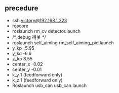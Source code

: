 ## precedure

- ssh victory@192.168.1.223
- roscore
- roslaunch rm_cv detector.launch
- /* debug 	得关 */
- roslaunch self_aiming rm_self_aiming_pid.launch
- y_kp -5.95
- y_kd -6.6
- z_kp 8.55
- center_x -0.02
- center_y -0.01
- k_y 1 (feedforward only)
- k_z 1 (feedforward only)
- Roslaunch usb_can usb_can.launch
